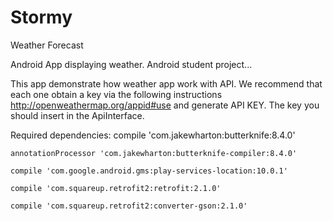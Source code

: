 # Stormy
Weather Forecast


Android App displaying weather. Android student project...
 
 This app demonstrate how weather app work with API. We recommend that each one obtain a key via the following instructions
 http://openweathermap.org/appid#use and generate API KEY. The key you should insert in the ApiInterface.
 
 
 Required dependencies: 
    compile 'com.jakewharton:butterknife:8.4.0'
    
    annotationProcessor 'com.jakewharton:butterknife-compiler:8.4.0'
    
    compile 'com.google.android.gms:play-services-location:10.0.1'
    
    compile 'com.squareup.retrofit2:retrofit:2.1.0'
    
    compile 'com.squareup.retrofit2:converter-gson:2.1.0'
